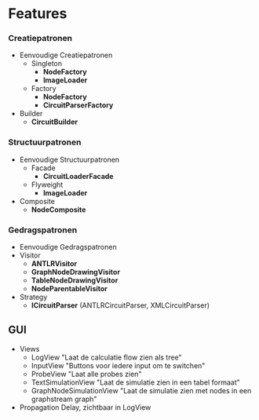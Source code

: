 # Features

### Creatiepatronen

 - Eenvoudige Creatiepatronen
    - Singleton
        - **NodeFactory**
        - **ImageLoader**
    - Factory
        - **NodeFactory**
        - **CircuitParserFactory**
 - Builder
    - **CircuitBuilder**
        
### Structuurpatronen

 - Eenvoudige Structuurpatronen
    - Facade
        - **CircuitLoaderFacade**
    - Flyweight
        - **ImageLoader**
 - Composite
    - **NodeComposite**
 
### Gedragspatronen

 - Eenvoudige Gedragspatronen
 - Visitor
    - **ANTLRVisitor**
    - **GraphNodeDrawingVisitor**
    - **TableNodeDrawingVisitor**
    - **NodeParentableVisitor**
 - Strategy
    - **ICircuitParser** (ANTLRCircuitParser, XMLCircuitParser)

## GUI

 - Views
    - LogView "Laat de calculatie flow zien als tree"
    - InputView "Buttons voor iedere input om te switchen"
    - ProbeView "Laat alle probes zien"
    - TextSimulationView "Laat de simulatie zien in een tabel formaat"
    - GraphNodeSimulationView "Laat de simulatie zien met nodes in een graphstream graph"
 - Propagation Delay, zichtbaar in LogView
 